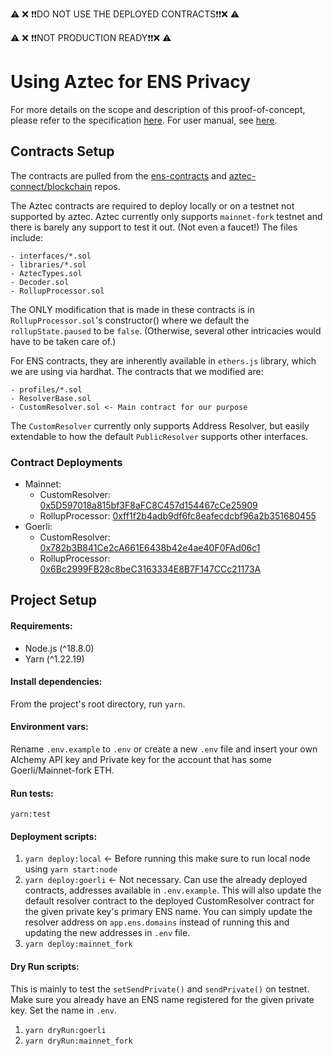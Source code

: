 ⚠️ ❌ ❗️❗️DO NOT USE THE DEPLOYED CONTRACTS❗️❗️❌ ⚠️

⚠️ ❌ ❗️❗️NOT PRODUCTION READY❗️❗️❌ ⚠️
# Using Aztec for ENS Privacy

For more details on the scope and description of this proof-of-concept, please refer to the specification [here](https://hackmd.io/@cilOhZOYSdepMrS71Goxqg/BkedGj7Cq). For user manual, see [here](https://hackmd.io/@cilOhZOYSdepMrS71Goxqg/HyamDGkOo).
## Contracts Setup

The contracts are pulled from the [ens-contracts](https://github.com/ensdomains/ens-contracts) and [aztec-connect/blockchain](https://github.com/AztecProtocol/aztec-connect/tree/master/blockchain) repos. 

The Aztec contracts are required to deploy locally or on a testnet not supported by aztec. Aztec currently only supports `mainnet-fork` testnet and there is barely any support to test it out. (Not even a faucet!) The files include:
```
- interfaces/*.sol
- libraries/*.sol
- AztecTypes.sol
- Decoder.sol
- RollupProcessor.sol
```
The ONLY modification that is made in these contracts is in `RollupProcessor.sol`'s constructor() where we default the `rollupState.paused` to be `false`. (Otherwise, several other intricacies would have to be taken care of.)

For ENS contracts, they are inherently available in `ethers.js` library, which we are using via hardhat. The contracts that we modified are:
```
- profiles/*.sol
- ResolverBase.sol
- CustomResolver.sol <- Main contract for our purpose
```
The `CustomResolver` currently only supports Address Resolver, but easily extendable to how the default `PublicResolver` supports other interfaces.

### Contract Deployments

- Mainnet: 
    - CustomResolver: [0x5D597018a815bf3F8aFC8C457d154467cCe25909](https://etherscan.io/address/0x5D597018a815bf3F8aFC8C457d154467cCe25909#code)
    - RollupProcessor: [0xff1f2b4adb9df6fc8eafecdcbf96a2b351680455](https://etherscan.io/address/0xff1f2b4adb9df6fc8eafecdcbf96a2b351680455)
- Goerli:
    - CustomResolver: [0x782b3B841Ce2cA661E6438b42e4ae40F0FAd06c1](https://goerli.etherscan.io/address/0x782b3B841Ce2cA661E6438b42e4ae40F0FAd06c1)
    - RollupProcessor: [0x6Bc2999FB28c8beC3163334E8B7F147CCc21173A](https://goerli.etherscan.io/address/0x6Bc2999FB28c8beC3163334E8B7F147CCc21173A)

## Project Setup

#### Requirements:

- Node.js (^18.8.0)
- Yarn (^1.22.19)

#### Install dependencies:

From the project's root directory, run `yarn`.

#### Environment vars:

Rename `.env.example` to `.env` or create a new `.env` file and insert your own Alchemy API key and Private key for the account that has some Goerli/Mainnet-fork ETH.

#### Run tests:

`yarn:test`
#### Deployment scripts:

1. `yarn deploy:local` <- Before running this make sure to run local node using `yarn start:node`
2. `yarn deploy:goerli` <- Not necessary. Can use the already deployed contracts, addresses available in `.env.example`. This will also update the default resolver contract to the deployed CustomResolver contract for the given private key's primary ENS name. You can simply update the resolver address on `app.ens.domains` instead of running this and updating the new addresses in `.env` file.
3. `yarn deploy:mainnet_fork`

#### Dry Run scripts:

This is mainly to test the `setSendPrivate()` and `sendPrivate()` on testnet. Make sure you already have an ENS name registered for the given private key. Set the name in `.env`. 

1. `yarn dryRun:goerli`
2. `yarn dryRun:mainnet_fork`